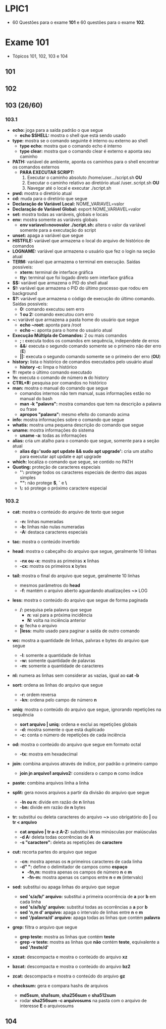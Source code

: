 # LPIC1

* 60 Questões para o exame **101** e 60 questões para o exame **102**.

# Exame 101

* Tópicos 101, 102, 103 e 104

## 101

## 102

## 103 (26/60)

### 103.1

* **echo:** joga para a saída padrão o que segue
  * **echo $SHELL:** mostra o shell que está sendo usado
* **type:** mostra se o comando seguinte é interno ou externo ao shell
  * **type echo:** mostra que o comando echo é interno
  * **type clear:** mostra que o comando clear é externo e aponta seu caminho
* **PATH:** variável de ambiente, aponta os caminhos para o shell encontrar os comandos externos
  * **PARA EXECUTAR SCRIPT:** 
    1. Executar o caminho absoluto /home/user.../script.sh **OU**
    2. Executar o caminho relativo ao diretório atual /user..script.sh **OU**
    3. Navegar até o local e executar ./script.sh
* **pwd:** mostra o diretório atual
* **cd:** muda para o diretório que segue
* **Declaração de Variável Local:** NOME_VARIAVEL=valor
* **Declaração de Variável Global:** export NOME_VARIAVEL=valor
* **set:** mostra todas as variáveis, globais e locais
* **env:** mostra somente as variáveis globais
  * **env variavel=novovalor ./script.sh:** altera o valor da variável somente para a executação do script
* **unset:** apaga a variável que segue
* **HISTFILE:** variável que armazena o local do arquivo de histórico de comandos
* **LOGNAME:** variável que armazena o usuário que fez o login na seção atual
* **TERM:**  variável que armazena o terminal em execução. Saídas possíveis:
  * **xterm:** terminal de interface gráfica
  * **tty:** terminal que foi logado direto sem interface gráfica
* **$$:** variável que armazena o PID do shell atual
* **$!:** variável que armazena o PID do último processo que rodou em background
* **$?:** variável que armazena o código de execução do último comando. Saídas possíveis:
  * **0:** comando executou sem erro
  * **1 ou 2:** comando executou com erro
* **~:** variável que armazena a pasta home do usuário que segue
  * **echo ~root:** aponta para /root
  * **echo ~:** aponta para o home do usuário atual
* **Execução Múltipla de Comandos:** 2 ou mais comandos
  * **; :** executa todos os comandos em sequência, independete de erros
  * **&&:** executa o segundo comando somente se o primeiro não der erro (**E**)
  * **||:** executa o segundo comando somente se o primeiro der erro (**OU**)
* **history:** lista o histórico de comandos executados pelo usuário atual
  * **history -c:** limpa o histórico
* **!!:** repete o último comando executado
* **!n:** executa o comando de número **n** do history
* **CTRL+R:** pesquisa por comandos no histórico
* **man:** mostra o manual do comando que segue
  * comandos internos não tem manual, suas informações estão no manual do bash
  * **man -k "palavra":** mostra comandos que tem na descrição a palavra ou frase
  * **apropos "palavra":** mesmo efeito do comando acima
* **info:** mostra informações sobre o comando que segue
* **whatis:** mostra uma pequena descrição do comando que segue
* **uname:** mostra informações do sistema
  * **uname -a:** todas as informações
* **alias:** cria um atalho para o comando que segue, somente para a seção atual
  * **alias dg='sudo apt update && sudo apt upgrade':** cria um atalho para executar apt update e apt upgrade
* **which:** localiza o comando que segue, se contido no PATH
* **Quoting:** proteção de caracteres especiais
  * **'':** protege todos os caracteres especiais de dentro das aspas simples
  * **"":** não protege **$**, **`** e **\\**
  * **\\:** só protege o próximo caractere especial



### 103.2

* **cat:** mostra o conteúdo do arquivo de texto que segue
  * **-n:** linhas numeradas
  * **-b:** linhas não nulas numeradas
  * **-A:** destaca caracteres especiais
* **tac:** mostra o conteúdo invertido
* **head:** mostra o cabeçalho do arquivo que segue, geralmente 10 linhas
  * **-nx ou -x:** mostra as primeiras **x** linhas
  * **-cx:** mostra os primeiros **x** bytes
* **tail:** mostra o final do arquivo que segue, geralmente 10 linhas
  * mesmos parâmetros do **head**
  * **-f:** mantém o arquivo aberto aguardando atualizações **~>** LOG
* **less:** mostra o conteúdo do arquivo que segue de forma paginada
  * **/:** pesquisa pela palavra que segue
    *  **n:** vai para a próxima incidência
    * **N:** volta na inciência anterior
  * **q:** fecha o arquivo
  * **|less:** muito usado para paginar a saída de outro comando
* **wc:** mostra a quantidade de linhas, palvras e bytes do arquivo que segue
  * **-l:** somente a quantidade de linhas
  * **-w:** somente quantidade de palavras
  * **-m:** somente a quantidade de caracteres
* **nl:** numera as linhas sem considerar as vazias, igual ao **cat -b**
* **sort:** ordena as linhas do arquivo que segue
  * **-r:** ordem reversa
  * **-kn:** ordena pelo campo de número **n**

* **uniq:** mostra o conteúdo do arquivo que segue, ignorando repetições na sequência
  * **sort arquivo | uniq:** ordena e exclui as repetições globais
  * **-d:** mostra somente o que está duplicado
  * **-c:** conta o número de repetições de cada inciência

* **od:** mostra o conteúdo do arquivo que segue em formato octal
  * **-tx:** mostra em hexadecimal

* **join:** combina arquivos através de índice, por padrão o primeiro campo
  * **join jn arquivo1 arquivo2:** considera o campo **n** como índice

* **paste:** combina arquivos linha a linha
* **split:** gera novos arquivos a partir da divisão do arquivo que segue
  * **-ln ou n:** divide em razão de **n** linhas
  * **-bn:** divide em razão de **n** bytes

* **tr:** substitui ou deleta caracteres do arquivo **~>** uso obrigatório do **|** ou **tr < arquivo**
  * **cat arquivo | tr a-z A-Z:** substitui letras minúsculas por maiúsculas
  * **-d A:** deleta todas ocorrências de **A**
  * **-s "caractere":** deleta as repetições de **caractere**

* **cut:** recorta partes do arquivo que segue
  * **-cn:** mostra apenas os **n** primeiros caracteres de cada linha
  * **-d" ":** define o delimitador de campos como **espaço**
    * **-fn,m:** mostra apenas os campos de número **n** e **m**
    * **-fn-m:** mostra apenas os campos entre **n** e **m** (intervalo)

* **sed:** substitui ou apaga linhas do arquivo que segue
  * **sed 's/a/b/' arquivo:** substitui a primeira ocorrência de **a** por **b** em cada linha
  *  **sed 's/a/b/g' arquivo:** substitui todas as ocorrências a **a** por **b**
  * **sed 'n,m d' arquivo:** apaga o intervalo de linhas entre **n** e **m**
  * **sed '/palavra/d' arquivo:** apaga todas as linhas que contém **palavra**

* **grep:** filtra o arquivo que segue
  * **grep teste:** mostra as linhas que contém **teste**
  * **grep -v teste:** mostra as linhas que **não** contém **teste**, equivalente a **sed '/teste/d'**

* **xzcat:** descompacta e mostra o conteúdo do arquivo **xz**
* **bzcat:** descompacta e mostra o conteúdo do arquivo **bz2**
* **zcat:** descompacta e mostra o conteúdo do arquivo **gz**

* **checksum:** gera e compara hashs de arquivos
  * **md5sum**, **sha1sum**, **sha256sum** e **sha512sum**
  * rodar **sha256sum -c arquivosums** na pasta com o arquivo de interesse **E** o arquivosums

## 104
